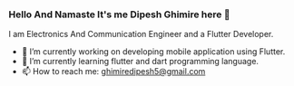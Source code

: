 ### Hello And Namaste It's me Dipesh Ghimire here 👋

I am  Electronics And Communication Engineer and a Flutter Developer.

- 🔭 I’m currently working on developing mobile application using Flutter.
- 🌱 I’m currently learning flutter and dart programming language.
- 📫 How to reach me: ghimiredipesh5@gmail.com





